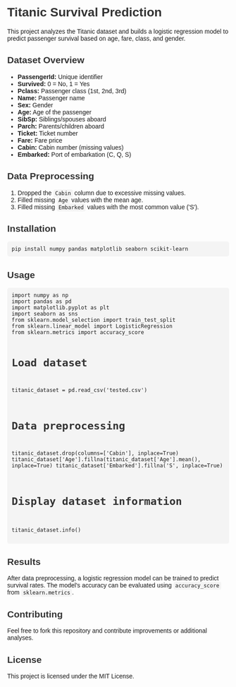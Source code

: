 <!DOCTYPE html>
<html lang="en">
<head>
    <meta charset="UTF-8">
    <meta name="viewport" content="width=device-width, initial-scale=1.0">
    <title>Titanic Survival Prediction</title>
    <style>
        body { font-family: Arial, sans-serif; margin: 40px; }
        h1, h2, h3 { color: #333; }
        code { background-color: #f4f4f4; padding: 2px 4px; border-radius: 4px; }
        pre { background-color: #f4f4f4; padding: 10px; border-radius: 5px; }
    </style>
</head>
<body>
    <h1>Titanic Survival Prediction</h1>
    <p>This project analyzes the Titanic dataset and builds a logistic regression model to predict passenger survival based on age, fare, class, and gender.</p>
    
<h2>Dataset Overview</h2>
    <ul>
        <li><strong>PassengerId:</strong> Unique identifier</li>
        <li><strong>Survived:</strong> 0 = No, 1 = Yes</li>
        <li><strong>Pclass:</strong> Passenger class (1st, 2nd, 3rd)</li>
        <li><strong>Name:</strong> Passenger name</li>
        <li><strong>Sex:</strong> Gender</li>
        <li><strong>Age:</strong> Age of the passenger</li>
        <li><strong>SibSp:</strong> Siblings/spouses aboard</li>
        <li><strong>Parch:</strong> Parents/children aboard</li>
        <li><strong>Ticket:</strong> Ticket number</li>
        <li><strong>Fare:</strong> Fare price</li>
        <li><strong>Cabin:</strong> Cabin number (missing values)</li>
        <li><strong>Embarked:</strong> Port of embarkation (C, Q, S)</li>
    </ul>
    
<h2>Data Preprocessing</h2>
    <ol>
        <li>Dropped the <code>Cabin</code> column due to excessive missing values.</li>
        <li>Filled missing <code>Age</code> values with the mean age.</li>
        <li>Filled missing <code>Embarked</code> values with the most common value ('S').</li>
    </ol>
    
<h2>Installation</h2>
    <pre><code>pip install numpy pandas matplotlib seaborn scikit-learn</code></pre>
    
<h2>Usage</h2>
    <pre><code>import numpy as np
import pandas as pd
import matplotlib.pyplot as plt
import seaborn as sns
from sklearn.model_selection import train_test_split
from sklearn.linear_model import LogisticRegression
from sklearn.metrics import accuracy_score

# Load dataset
titanic_dataset = pd.read_csv('tested.csv')

# Data preprocessing
titanic_dataset.drop(columns=['Cabin'], inplace=True)
titanic_dataset['Age'].fillna(titanic_dataset['Age'].mean(), inplace=True)
titanic_dataset['Embarked'].fillna('S', inplace=True)

# Display dataset information
titanic_dataset.info()</code></pre>
    
<h2>Results</h2>
    <p>After data preprocessing, a logistic regression model can be trained to predict survival rates. The model's accuracy can be evaluated using <code>accuracy_score</code> from <code>sklearn.metrics</code>.</p>
    
<h2>Contributing</h2>
    <p>Feel free to fork this repository and contribute improvements or additional analyses.</p>
    
<h2>License</h2>
    <p>This project is licensed under the MIT License.</p>
</body>
</html>
